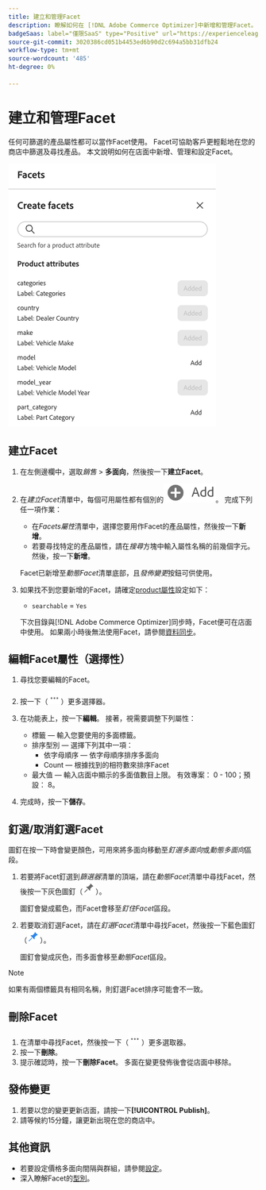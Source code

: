 ```yaml
---
title: 建立和管理Facet
description: 瞭解如何在 [!DNL Adobe Commerce Optimizer]中新增和管理Facet。
badgeSaas: label="僅限SaaS" type="Positive" url="https://experienceleague.adobe.com/en/docs/commerce/user-guides/product-solutions" tooltip="僅適用於Adobe Commerce as a Cloud Service和Adobe Commerce Optimizer專案(Adobe管理的SaaS基礎結構)。"
source-git-commit: 3020386cd051b4453ed6b90d2c694a5bb31dfb24
workflow-type: tm+mt
source-wordcount: '485'
ht-degree: 0%

---
```


# 建立和管理Facet

任何可篩選的產品屬性都可以當作Facet使用。 Facet可協助客戶更輕鬆地在您的商店中篩選及尋找產品。 本文說明如何在店面中新增、管理和設定Facet。

![建立Facet](../../assets/create-facet.png)

## 建立Facet

1. 在左側邊欄中，選取&#x200B;_銷售_ > **多面向**，然後按一下&#x200B;**建立Facet**。
1. 在&#x200B;*建立Facet*&#x200B;清單中，每個可用屬性都有個別的![新增按鈕](../../assets/btn-add.png)。 完成下列任一項作業：

   - 在&#x200B;*Facets屬性*&#x200B;清單中，選擇您要用作Facet的產品屬性，然後按一下&#x200B;**新增**。
   - 若要尋找特定的產品屬性，請在&#x200B;*搜尋*&#x200B;方塊中輸入屬性名稱的前幾個字元。 然後，按一下&#x200B;**新增**。

   Facet已新增至&#x200B;*動態Facet*&#x200B;清單底部，且&#x200B;*發佈變更*&#x200B;按鈕可供使用。

1. 如果找不到您要新增的Facet，請確定[product屬性](https://developer-stage.adobe.com/commerce/services/composable-catalog/data-ingestion/api-reference/#operation/createProductMetadata)設定如下：

   - `searchable` = `Yes`

   下次目錄與[!DNL Adobe Commerce Optimizer]同步時，Facet便可在店面中使用。 如果兩小時後無法使用Facet，請參閱[資料同步](../../setup/data-sync.md)。

## 編輯Facet屬性（選擇性）

1. 尋找您要編輯的Facet。
1. 按一下（![更多選擇器](../../assets/btn-more.png)）更多選擇器。
1. 在功能表上，按一下&#x200B;**編輯**。 接著，視需要調整下列屬性：

   - 標籤 — 輸入您要使用的多面標籤。
   - 排序型別 — 選擇下列其中一項：
      - 依字母順序 — 依字母順序排序多面向
      - Count — 根據找到的相符數來排序Facet
   - 最大值 — 輸入店面中顯示的多面值數目上限。 有效專案： 0 - 100；預設： 8。

1. 完成時，按一下&#x200B;**儲存**。

## 釘選/取消釘選Facet

圖釘在按一下時會變更顏色，可用來將多面向移動至&#x200B;*釘選多面向*&#x200B;或&#x200B;*動態多面向*&#x200B;區段。

1. 若要將Facet釘選到&#x200B;*篩選器*&#x200B;清單的頂端，請在&#x200B;*動態Facet*&#x200B;清單中尋找Facet，然後按一下灰色圖釘（![釘選器](../../assets/btn-pin-gray.png)）。

   圖釘會變成藍色，而Facet會移至&#x200B;*釘住Facet*&#x200B;區段。

1. 若要取消釘選Facet，請在&#x200B;*釘選Facet*&#x200B;清單中尋找Facet，然後按一下藍色圖釘（![釘選器](../../assets/btn-pin-blue.png)）。

   圖釘會變成灰色，而多面會移至&#x200B;*動態Facet*&#x200B;區段。

>[!NOTE]
>
>如果有兩個標籤具有相同名稱，則釘選Facet排序可能會不一致。

## 刪除Facet

1. 在清單中尋找Facet，然後按一下（![更多選取器](../../assets/btn-more.png)）更多選取器。
1. 按一下&#x200B;**刪除**。
1. 提示確認時，按一下&#x200B;**刪除Facet**。
多面在變更發佈後會從店面中移除。

## 發佈變更

1. 若要以您的變更更新店面，請按一下&#x200B;**[!UICONTROL Publish]**。
1. 請等候約15分鐘，讓更新出現在您的商店中。

## 其他資訊

- 若要設定價格多面向間隔與群組，請參閱[設定](../../settings.md)。
- 深入瞭解Facet的[型別](type.md)。
